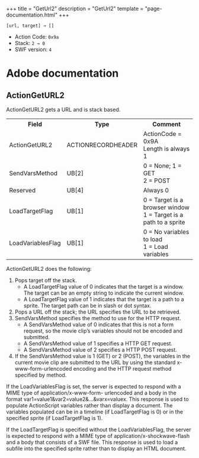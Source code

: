 +++
title = "GetUrl2"
description = "GetUrl2"
template = "page-documentation.html"
+++

```
[url, target] → []
```

- Action Code: `0x9a`
- Stack: `2 → 0`
- SWF version: `4`

# Adobe documentation

## ActionGetURL2

ActionGetURL2 gets a URL and is stack based.

<table>
<tr>
  <th>Field</th>
  <th>Type</th>
  <th>Comment</th>
</tr>
<tr>
  <td>ActionGetURL2</td>
  <td>ACTIONRECORDHEADER</td>
  <td>
    ActionCode = 0x9A<br />
    Length is always 1
  </td>
</tr>
<tr>
  <td>SendVarsMethod</td>
  <td>UB[2]</td>
  <td>
    0 = None; 1 = GET<br />
    2 = POST
  </td>
</tr>
<tr>
  <td>Reserved</td>
  <td>UB[4]</td>
  <td>Always 0</td>
</tr>
<tr>
  <td>LoadTargetFlag</td>
  <td>UB[1]</td>
  <td>
    0 = Target is a browser window<br />
    1 = Target is a path to a sprite
  </td>
</tr>
<tr>
  <td>LoadVariablesFlag</td>
  <td>UB[1]</td>
  <td>
    0 = No variables to load<br />
    1 = Load variables
  </td>
</tr>
<table>

ActionGetURL2 does the following:
1. Pops target off the stack.
   - A LoadTargetFlag value of 0 indicates that the target is a window. The target can be an empty string
     to indicate the current window.
   - A LoadTargetFlag value of 1 indicates that the target is a path to a sprite. The target path can be in
     slash or dot syntax.
2. Pops a URL off the stack; the URL specifies the URL to be retrieved.
3. SendVarsMethod specifies the method to use for the HTTP request.
   - A SendVarsMethod value of 0 indicates that this is not a form request, so the movie clip’s variables
     should not be encoded and submitted.
   - A SendVarsMethod value of 1 specifies a HTTP GET request.
   - A SendVarsMethod value of 2 specifies a HTTP POST request.
4. If the SendVarsMethod value is 1 (GET) or 2 (POST), the variables in the current movie clip are submitted
   to the URL by using the standard x-www-form-urlencoded encoding and the HTTP request method
   specified by method.

If the LoadVariablesFlag is set, the server is expected to respond with a MIME type of application/x-www-form-
urlencoded and a body in the format var1=value1&var2=value2&...&varx=valuex. This response is used to
populate ActionScript variables rather than display a document. The variables populated can be in a timeline (if
LoadTargetFlag is 0) or in the specified sprite (if LoadTargetFlag is 1).

If the LoadTargetFlag is specified without the LoadVariablesFlag, the server is expected to respond with a MIME
type of application/x-shockwave-flash and a body that consists of a SWF file. This response is used to load a
subfile into the specified sprite rather than to display an HTML document.
